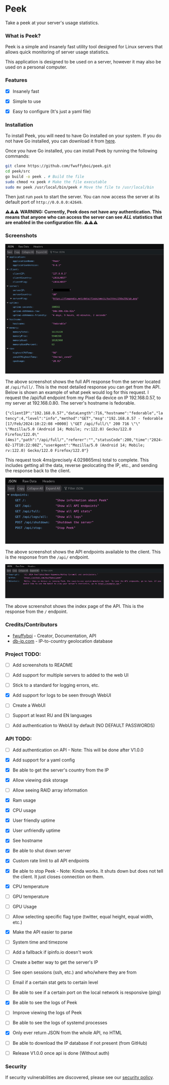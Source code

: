 # Peek
Take a peek at your server's usage statistics.


### What is Peek?
Peek is a simple and insanely fast utility tool designed for Linux servers that allows quick monitoring of server usage statistics.

This application is designed to be used on a server, however it may also be used on a personal computer.


### Features
- [x] Insanely fast
- [x] Simple to use
- [x] Easy to configure (It's just a yaml file)


### Installation
To install Peek, you will need to have Go installed on your system. If you do not have Go installed, you can download it from [here](https://golang.org/dl/).

Once you have Go installed, you can install Peek by running the following commands:
```bash
git clone https://github.com/fwuffyboi/peek.git
cd peek/src
go build -o peek . # Build the file
sudo chmod +x peek # Make the file executable
sudo mv peek /usr/local/bin/peek # Move the file to /usr/local/bin
```
Then just run `peek` to start the server. You can now access the server at its default port of `http://0.0.0.0:42649`.

⚠️⚠️⚠️ **WARNING: Currently, Peek does not have any authentication. This means that anyone who can access the server can see _ALL_ statistics that are enabled in the configuration file.** ⚠️⚠️⚠️

### Screenshots
![Screenshot](/src/assets/readme/ss-api-full.png)

The above screenshot shows the full API response from the server located at `/api/full/`.
This is the most detailed response you can get from the API. Below is shown an example of what peek would log for this request.
I request the /api/full endpoint from my Pixel 6a device on IP 192.168.0.57, to my server at 192.168.0.80. The server's hostname is fedorable.

`{"clientIP":"192.168.0.57","dataLength":716,"hostname":"fedorable","latency":4,"level":"info","method":"GET","msg":"192.168.0.57 - fedorable [17/Feb/2024:10:22:08 +0000] \"GET /api/full/\" 200 716 \"\" \"Mozilla/5.0 (Android 14; Mobile; rv:122.0) Gecko/122.0 Firefox/122.0\" (4ms)","path":"/api/full/","referer":"","statusCode":200,"time":"2024-02-17T10:22:08Z","userAgent":"Mozilla/5.0 (Android 14; Mobile; rv:122.0) Gecko/122.0 Firefox/122.0"}`

This request took 4ms(precisely 4.029865ms) total to complete. This includes getting all the data, reverse geolocating the IP, etc., and sending the response back to the client.

![Screenshot](/src/assets/readme/ss-api-endpoints.png)

The above screenshot shows the API endpoints available to the client. This is the response from the `/api/` endpoint.

![Screenshot](/src/assets/readme/ss-api-index.png)

The above screenshot shows the index page of the API. This is the response from the `/` endpoint.


### Credits/Contributors
- [fwuffyboi](https://github.com/fwuffyboi) - Creator, Documentation, API
- [db-ip.com](https://db-ip.com) - IP-to-country geolocation database


### Project TODO:
 - [ ] Add screenshots to README

 - [ ] Add support for multiple servers to added to the web UI

 - [ ] Stick to a standard for logging errors, etc.
 - [x] Add support for logs to be seen through WebUI
 - [ ] Create a WebUI
 - [ ] Support at least RU and EN languages
 - [ ] Add authentication to WebUI by default (NO DEFAULT PASSWORDS)


### API TODO:
 - [ ] Add authentication on API - Note: This will be done after V1.0.0
 - [x] Add support for a yaml config
 - [x] Be able to get the server's country from the IP
 - [x] Allow viewing disk storage
 - [ ] Allow seeing RAID array information
 - [x] Ram usage
 - [x] CPU usage
 - [x] User friendly uptime
 - [x] User unfriendly uptime
 - [x] See hostname
 - [x] Be able to shut down server
 - [x] Custom rate limit to all API endpoints
 - [x] Be able to stop Peek - Note: Kinda works. It shuts down but does not tell the client. It just closes connection on them.
 - [x] CPU temperature
 - [ ] GPU temperature
 - [ ] GPU Usage
 - [ ] Allow selecting specific flag type (twitter, equal height, equal width, etc.)
 - [x] Make the API easier to parse
 - [ ] System time and timezone
 - [ ] Add a fallback if ipinfo.io doesn't work
 - [ ] Create a better way to get the server's IP
 - [ ] See open sessions (ssh, etc.) and who/where they are from
 - [ ] Email if a certain stat gets to certain level
 - [ ] Be able to see if a certain port on the local network is responsive (ping)
 - [x] Be able to see the logs of Peek
 - [ ] Improve viewing the logs of Peek
 - [ ] Be able to see the logs of systemd processes
 - [x] Only ever return JSON from the whole API, no HTML
 - [ ] Be able to download the IP database if not present (from GitHub)


 - [ ] Release V1.0.0 once api is done (Without auth)


### Security
If security vulnerabilities are discovered, please see our [security policy](https://github.com/fwuffyboi/peek/security/policy).
